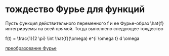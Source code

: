 # тождество Фурье для функций
Пусть функция действительного переменного f и ее Фурье-образ \\hat{f} интегрируемы на всей прямой. Тогда выполнено следующее тождество

f(t) = \\frac{1}{2 \\pi} \\int \\hat{f}(\\omega) e^{i \\omega t} d \\omega

[преобразование Фурье](%D0%BF%D1%80%D0%B5%D0%BE%D0%B1%D1%80%D0%B0%D0%B7%D0%BE%D0%B2%D0%B0%D0%BD%D0%B8%D0%B5%20%D0%A4%D1%83%D1%80%D1%8C%D0%B5)